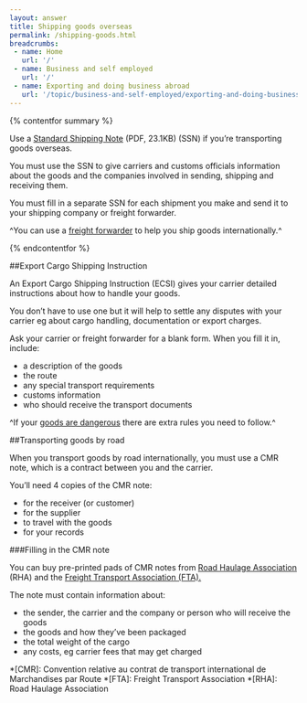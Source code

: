 ```yaml
---
layout: answer
title: Shipping goods overseas
permalink: /shipping-goods.html
breadcrumbs:
 - name: Home
   url: '/'
 - name: Business and self employed
   url: '/'
 - name: Exporting and doing business abroad
   url: '/topic/business-and-self-employed/exporting-and-doing-business-abroad.html'
---
```

{% contentfor summary %}

Use a [Standard Shipping Note](https://www.gov.uk/government/uploads/system/uploads/attachment_data/file/442288/standard_shipping_note.pdf) (PDF, 23.1KB) (SSN) if you’re transporting goods overseas.

You must use the SSN to give carriers and customs officials information about the goods and the companies involved in sending, shipping and receiving them.

You must fill in a separate SSN for each shipment you make and send it to your shipping company or freight forwarder.

^You can use a [freight forwarder](http://www.bifa.org/members) to help you ship goods internationally.^

{% endcontentfor %}

##Export Cargo Shipping Instruction

An Export Cargo Shipping Instruction (ECSI) gives your carrier detailed instructions about how to handle your goods.

You don’t have to use one but it will help to settle any disputes with your carrier eg about cargo handling, documentation or export charges.

Ask your carrier or freight forwarder for a blank form. When you fill it in, include:

- a description of the goods
- the route
- any special transport requirements
- customs information
- who should receive the transport documents

^If your [goods are dangerous](/link-new-content) there are extra rules you need to follow.^

##Transporting goods by road

When you transport goods by road internationally, you must use a CMR note, which is a contract between you and the carrier.

You’ll need 4 copies of the CMR note:

- for the receiver (or customer)
- for the supplier
- to travel with the goods
- for your records

###Filling in the CMR note

You can buy pre-printed pads of CMR notes from [Road Haulage Association](http://www.rhaonline.co.uk/shop.php) (RHA) and the [Freight Transport Association (FTA).](http://www.shop.fta.co.uk/p-194-cmr-consignment-notes.aspx)

The note must contain information about:

- the sender, the carrier and the company or person who will receive the goods
- the goods and how they’ve been packaged
- the total weight of the cargo
- any costs, eg carrier fees that may get charged

*[CMR]: Convention relative au contrat de transport international de Marchandises par Route
*[FTA]: Freight Transport Association
*[RHA]: Road Haulage Association
